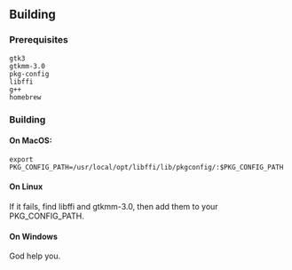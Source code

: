 ## Building

### Prerequisites

```
gtk3
gtkmm-3.0
pkg-config
libffi
g++
homebrew
```

### Building
#### On MacOS:
`export PKG_CONFIG_PATH=/usr/local/opt/libffi/lib/pkgconfig/:$PKG_CONFIG_PATH`
#### On Linux
If it fails, find libffi and gtkmm-3.0, then add them to your PKG_CONFIG_PATH.
#### On Windows
God help you.

